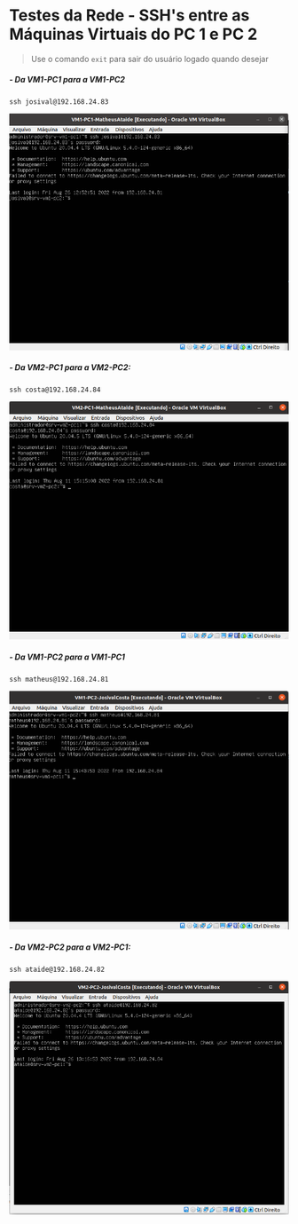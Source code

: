 # Testes da Rede - SSH's entre as Máquinas Virtuais do PC 1 e PC 2

> Use o comando ``exit`` para sair do usuário logado quando desejar

##### - Da VM1-PC1 para a VM1-PC2

    ssh josival@192.168.24.83
  
<p align="center">  
<img src="/Projeto/Figuras/PC1/Passo5/vm1-pc1-ssh.png" title="VM1-PC1-SSH-Usando o SSH nas Máquinas Virtuais" width="800" />
    
##### - Da VM2-PC1 para a VM2-PC2:

    ssh costa@192.168.24.84

<p align="center">    
<img src="/Projeto/Figuras/PC1/Passo5/vm2-pc1-ssh.png" title="VM2-PC1-SSH-Usando o SSH nas Máquinas Virtuais" width="800" />

##### - Da VM1-PC2 para a VM1-PC1

    ssh matheus@192.168.24.81
    
<p align="center">    
<img src="/Projeto/Figuras/PC2/Passo5/vm1-pc2-ssh.png" title="VM1-PC2-SSH-Usando o SSH nas Máquinas Virtuais" width="800" />

##### - Da VM2-PC2 para a VM2-PC1:

    ssh ataide@192.168.24.82
    
<p align="center">    
<img src="/Projeto/Figuras/PC2/Passo5/vm2-pc2-ssh.png" title="VM2-PC2-SSH-Usando o SSH nas Máquinas Virtuais" width="800" />
